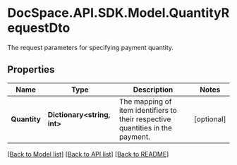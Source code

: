 # DocSpace.API.SDK.Model.QuantityRequestDto
The request parameters for specifying payment quantity.

## Properties

Name | Type | Description | Notes
------------ | ------------- | ------------- | -------------
**Quantity** | **Dictionary&lt;string, int&gt;** | The mapping of item identifiers to their respective quantities in the payment. | [optional] 

[[Back to Model list]](../README.md#documentation-for-models) [[Back to API list]](../README.md#documentation-for-api-endpoints) [[Back to README]](../README.md)

